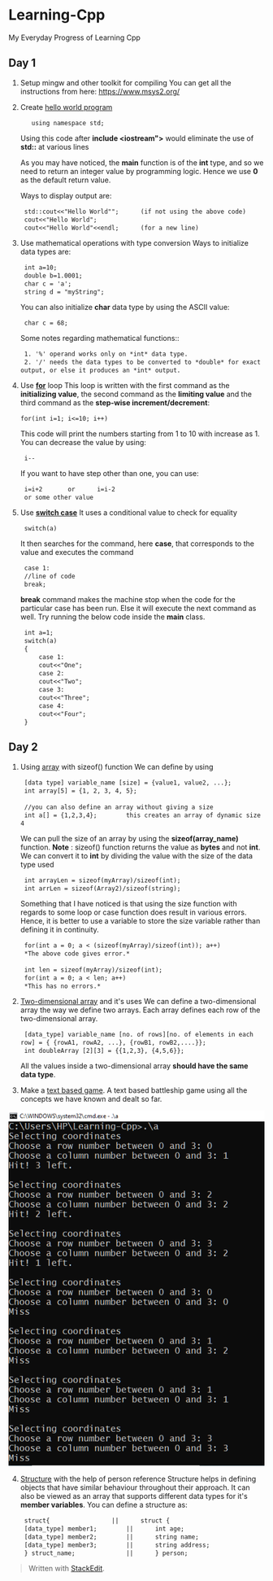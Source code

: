 
# Learning-Cpp
My Everyday Progress of Learning Cpp

## Day 1
1. Setup mingw and other toolkit for compiling
	You can get all the instructions from here:
	https://www.msys2.org/
3. Create [hello world program](hello.cpp)  

          using namespace std;
	Using this code after **include <iostream">** would eliminate the use of **std::** at various lines
	
	As you may have noticed, the **main** function is of the **int** type, and so we need to return an integer value by programming logic. Hence we use **0** as the default return value.

	Ways to display output are:

		std::cout<<"Hello World"";		(if not using the above code)
		cout<<"Hello World";
		cout<<"Hello World"<<endl;		(for a new line)
4. Use mathematical operations with type conversion
Ways to initialize data types are:

		int a=10;
		double b=1.0001;
		char c = 'a';
		string d = "myString";
	You can also initialize **char** data type by using the ASCII value:
	
		char c = 68;
	Some notes regarding mathematical functions::
						
		1. '%' operand works only on *int* data type.
		2. '/' needs the data types to be converted to *double* for exact output, or else it produces an *int* output.
5. Use **[for](forloop.cpp)** loop
	This loop is written with the first command as the **initializing value**, the second command as the **limiting value** and the third command as the **step-wise increment/decrement**:
	   
	   for(int i=1; i<=10; i++)
	This code will print the numbers starting from 1 to 10 with increase as 1. You can decrease the value by using:

		i--
	If you want to have step other than one, you can use:

		i=i+2		or 		i=i-2
		or some other value
6. Use **[switch case](switchcase.cpp)**
	It uses a conditional value to check for equality

		switch(a)
	It then searches for the command, here **case**, that corresponds to the value and executes the command

		case 1:
		//line of code
		break;
	**break** command makes the machine stop when the code for the particular case has been run. Else it will execute the next command as well. Try running the below code inside the **main** class.

		int a=1;
		switch(a)
		{
			case 1:
			cout<<"One";
			case 2:
			cout<<"Two";
			case 3:
			cout<<"Three";
			case 4:
			cout<<"Four";
		}

## Day 2
1. Using [array](arrayList.cpp) with sizeof() function
	We can define by using 

		[data type] variable_name [size] = {value1, value2, ...};
		int array[5] = {1, 2, 3, 4, 5};
		
		//you can also define an array without giving a size
		int a[] = {1,2,3,4};		this creates an array of dynamic size 4
	We can pull the size of an array by using the **sizeof(array_name)** function.
	**Note** : sizeof() function returns the value as **bytes** and not **int**.
	We can convert it to **int** by dividing the value with the size of the data type used

		int arrayLen = sizeof(myArray)/sizeof(int);
		int arrLen = sizeof(Array2)/sizeof(string);
	Something that I have noticed is that using the size function with regards to some loop or case function does result in various errors. Hence, it is better to use a variable to store the size variable rather than defining it in continuity.

		for(int a = 0; a < (sizeof(myArray)/sizeof(int)); a++)
		*The above code gives error.*

		int len = sizeof(myArray)/sizeof(int);
		for(int a = 0; a < len; a++)
		*This has no errors.*
2. [Two-dimensional array](two_d_array.cpp) and it's uses
We can define a two-dimensional array the way we define two arrays. Each array defines each row of the two-dimensional array.

		[data_type] variable_name [no. of rows][no. of elements in each row] = { {rowA1, rowA2, ...}, {rowB1, rowB2,....}};
		int doubleArray [2][3] = {{1,2,3}, {4,5,6}};
	All the values inside a two-dimensional array **should have the same data type**.
3. Make a [text based game](two_d_game.cpp).
A text based battleship game using all the concepts we have known and dealt so far.

![Screenshot of the battleship game](images/twoDGame.PNG)

4. [Structure](structure.cpp) with the help of person reference
Structure helps in defining objects that have similar behaviour throughout their approach. It can also be viewed as an array that supports different data types for it's **member variables**. You can define a structure as:

		struct{					||		struct {
		[data_type] member1; 		||		int age;
		[data_type] member2;		||		string name;
		[data_type] member3;		||		string address;
		} struct_name;				||		} person;
> Written with [StackEdit](https://stackedit.io/).